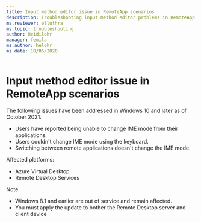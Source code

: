 ```yaml
---
title: Input method editor issue in RemoteApp scenarios
description: Troubleshooting input method editor problems in RemoteApp scenarios.
ms.reviewer: elluthra
ms.topic: troubleshooting
author: Heidilohr
manager: femila
ms.author: helohr
ms.date: 10/06/2020
---
```

# Input method editor issue in RemoteApp scenarios

The following issues have been addressed in Windows 10 and later as of October 2021.

- Users have reported being unable to change IME mode from their applications.
- Users couldn't change IME mode using the keyboard.
- Switching between remote applications doesn't change the IME mode.

Affected platforms:

- Azure Virtual Desktop
- Remote Desktop Services

> [!NOTE]
> - Windows 8.1 and earlier are out of service and remain affected.
> - You must apply the update to bother the Remote Desktop server and client device
